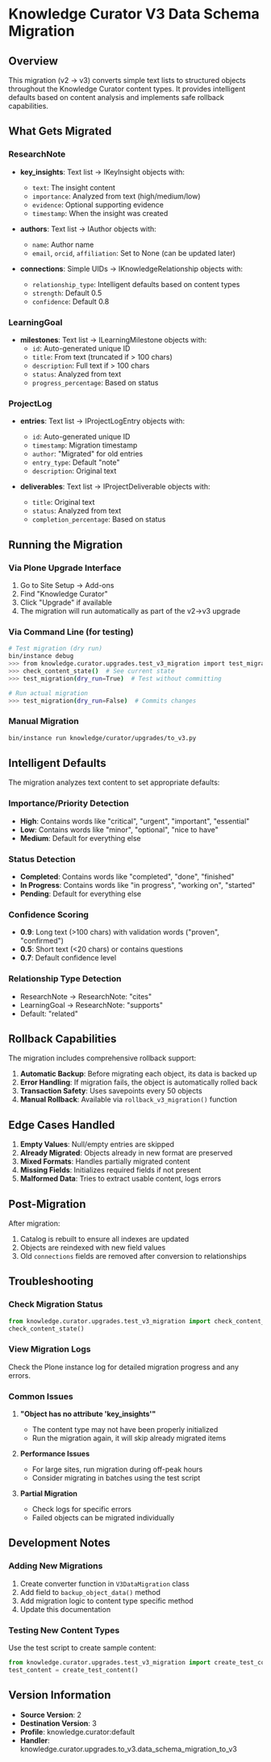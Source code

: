 # Knowledge Curator V3 Data Schema Migration

## Overview

This migration (v2 → v3) converts simple text lists to structured objects throughout the Knowledge Curator content types. It provides intelligent defaults based on content analysis and implements safe rollback capabilities.

## What Gets Migrated

### ResearchNote
- **key_insights**: Text list → IKeyInsight objects with:
  - `text`: The insight content
  - `importance`: Analyzed from text (high/medium/low)
  - `evidence`: Optional supporting evidence
  - `timestamp`: When the insight was created
  
- **authors**: Text list → IAuthor objects with:
  - `name`: Author name
  - `email`, `orcid`, `affiliation`: Set to None (can be updated later)

- **connections**: Simple UIDs → IKnowledgeRelationship objects with:
  - `relationship_type`: Intelligent defaults based on content types
  - `strength`: Default 0.5
  - `confidence`: Default 0.8

### LearningGoal
- **milestones**: Text list → ILearningMilestone objects with:
  - `id`: Auto-generated unique ID
  - `title`: From text (truncated if > 100 chars)
  - `description`: Full text if > 100 chars
  - `status`: Analyzed from text
  - `progress_percentage`: Based on status

### ProjectLog
- **entries**: Text list → IProjectLogEntry objects with:
  - `id`: Auto-generated unique ID
  - `timestamp`: Migration timestamp
  - `author`: "Migrated" for old entries
  - `entry_type`: Default "note"
  - `description`: Original text

- **deliverables**: Text list → IProjectDeliverable objects with:
  - `title`: Original text
  - `status`: Analyzed from text
  - `completion_percentage`: Based on status

## Running the Migration

### Via Plone Upgrade Interface

1. Go to Site Setup → Add-ons
2. Find "Knowledge Curator"
3. Click "Upgrade" if available
4. The migration will run automatically as part of the v2→v3 upgrade

### Via Command Line (for testing)

```bash
# Test migration (dry run)
bin/instance debug
>>> from knowledge.curator.upgrades.test_v3_migration import test_migration, check_content_state
>>> check_content_state()  # See current state
>>> test_migration(dry_run=True)  # Test without committing

# Run actual migration
>>> test_migration(dry_run=False)  # Commits changes
```

### Manual Migration

```bash
bin/instance run knowledge/curator/upgrades/to_v3.py
```

## Intelligent Defaults

The migration analyzes text content to set appropriate defaults:

### Importance/Priority Detection
- **High**: Contains words like "critical", "urgent", "important", "essential"
- **Low**: Contains words like "minor", "optional", "nice to have"
- **Medium**: Default for everything else

### Status Detection
- **Completed**: Contains words like "completed", "done", "finished"
- **In Progress**: Contains words like "in progress", "working on", "started"
- **Pending**: Default for everything else

### Confidence Scoring
- **0.9**: Long text (>100 chars) with validation words ("proven", "confirmed")
- **0.5**: Short text (<20 chars) or contains questions
- **0.7**: Default confidence level

### Relationship Type Detection
- ResearchNote → ResearchNote: "cites"
- LearningGoal → ResearchNote: "supports"
- Default: "related"

## Rollback Capabilities

The migration includes comprehensive rollback support:

1. **Automatic Backup**: Before migrating each object, its data is backed up
2. **Error Handling**: If migration fails, the object is automatically rolled back
3. **Transaction Safety**: Uses savepoints every 50 objects
4. **Manual Rollback**: Available via `rollback_v3_migration()` function

## Edge Cases Handled

1. **Empty Values**: Null/empty entries are skipped
2. **Already Migrated**: Objects already in new format are preserved
3. **Mixed Formats**: Handles partially migrated content
4. **Missing Fields**: Initializes required fields if not present
5. **Malformed Data**: Tries to extract usable content, logs errors

## Post-Migration

After migration:
1. Catalog is rebuilt to ensure all indexes are updated
2. Objects are reindexed with new field values
3. Old `connections` fields are removed after conversion to relationships

## Troubleshooting

### Check Migration Status
```python
from knowledge.curator.upgrades.test_v3_migration import check_content_state
check_content_state()
```

### View Migration Logs
Check the Plone instance log for detailed migration progress and any errors.

### Common Issues

1. **"Object has no attribute 'key_insights'"**
   - The content type may not have been properly initialized
   - Run the migration again, it will skip already migrated items

2. **Performance Issues**
   - For large sites, run migration during off-peak hours
   - Consider migrating in batches using the test script

3. **Partial Migration**
   - Check logs for specific errors
   - Failed objects can be migrated individually

## Development Notes

### Adding New Migrations

1. Create converter function in `V3DataMigration` class
2. Add field to `backup_object_data()` method
3. Add migration logic to content type specific method
4. Update this documentation

### Testing New Content Types

Use the test script to create sample content:
```python
from knowledge.curator.upgrades.test_v3_migration import create_test_content
test_content = create_test_content()
```

## Version Information

- **Source Version**: 2
- **Destination Version**: 3
- **Profile**: knowledge.curator:default
- **Handler**: knowledge.curator.upgrades.to_v3.data_schema_migration_to_v3